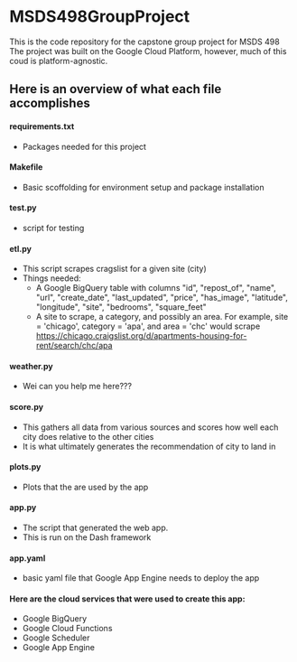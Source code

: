 # MSDS498GroupProject
This is the code repository for the capstone group project for MSDS 498
The project was built on the Google Cloud Platform, however, much of this coud is platform-agnostic.

## Here is an overview of what each file accomplishes
#### requirements.txt
  * Packages needed for this project
#### Makefile
  * Basic scoffolding for environment setup and package installation
#### test.py
  * script for testing
#### etl.py
  * This script scrapes cragslist for a given site (city)
  * Things needed:
      * A Google BigQuery table with columns "id", "repost_of", "name", "url",
                         "create_date",
                         "last_updated",
                         "price",
                         "has_image",
                         "latitude",
                         "longitude",
                         "site",
                         "bedrooms",
                         "square_feet"
      * A site to scrape, a category, and possibly an area. For example, site = 'chicago', category = 'apa', and area = 'chc' would scrape https://chicago.craigslist.org/d/apartments-housing-for-rent/search/chc/apa
#### weather.py
  * Wei can you help me here???
#### score.py
  * This gathers all data from various sources and scores how well each city does relative to the other cities
  * It is what ultimately generates the recommendation of city to land in
#### plots.py
  * Plots that the are used by the app
#### app.py
  * The script that generated the web app.
  * This is run on the Dash framework
#### app.yaml
  * basic yaml file that Google App Engine needs to deploy the app
  
#### Here are the cloud services that were used to create this app:
  * Google BigQuery
  * Google Cloud Functions
  * Google Scheduler
  * Google App Engine
 
